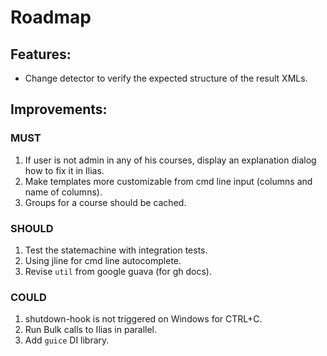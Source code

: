 Roadmap
=======

## Features:
* Change detector to verify the expected structure of the result XMLs.

## Improvements:
### MUST
1. If user is not admin in any of his courses, display an explanation dialog how to fix it in Ilias.
2. Make templates more customizable from cmd line input (columns and name of columns).
3. Groups for a course should be cached.

### SHOULD
1. Test the statemachine with integration tests.
2. Using jline for cmd line autocomplete.
3. Revise `util` from google guava (for gh docs).

### COULD
1. shutdown-hook is not triggered on Windows for CTRL+C.
2. Run Bulk calls to Ilias in parallel.
3. Add `guice` DI library.
